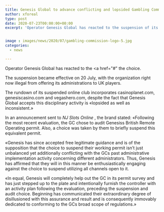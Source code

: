 ```yaml
---
title: Genesis Global to advance conflicting and lopsided Gambling Commission suspension
author: xforeal 
type: post
date: 2020-07-23T00:00:00+00:00
excerpt: 'Operator Genesis Global has reacted to the suspension of its permit by the Gambling Commission by affirming it will "overwhelmingly claim" the decision '


image : images/news/2020/07/gambling-commission-logo-5.jpg
categories:
  - news

---
```

Operator Genesis Global has reacted to the <a href="#" the choice. 

The suspension became effective on 20 July, with the organization right now illegal from offering its administrations to UK players. 

The rundown of its suspended online club incorporates casinoplanet.com, genesiscasino.com and vegashero.com, despite the fact that Genesis Global accepts this disciplinary activity is &#171;lopsided as well as inconsistent.&#187; 

In an announcement sent to _NJ Slots Online_ , the brand stated: &#171;Following the most recent evaluation, the GC chose to audit Genesiss British Remote Operating permit. Also, a choice was taken by them to briefly suspend this equivalent permit. 

&#171;Genesis has since accepted free legitimate guidance and is of the supposition that the choice to suspend their working permit isn&#8217;t just unbalanced yet additionally conflicting with the GCs past administrative implementation activity concerning different administrators. Thus, Genesis has affirmed that they will in this manner be enthusiastically engaging against the choice to suspend utilizing all channels open to it. 

&#171;In equal, Genesis will completely help out the GC in its permit survey and has just stepped up to the plate and intentionally furnish the controller with an activity plan following the evaluation, preceding the suspension and audit choice. Beginning has communicated their extraordinary degree of disillusioned with this assurance and result and is consequently immovably dedicated to conforming to the GCs broad scope of regulations.&#187;